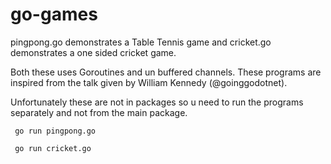 # go-games
pingpong.go demonstrates a Table Tennis game and cricket.go demonstrates a one sided cricket game.

Both these uses Goroutines and un buffered channels. These programs are inspired from the talk given by William Kennedy (@goinggodotnet).

Unfortunately these are not in packages so u need to run the programs separately and not from the main package.

<code> go run pingpong.go </code>

<code> go run cricket.go </code>
